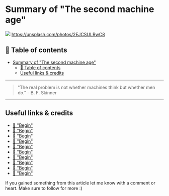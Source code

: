 # Summary of "The second machine age"
[<img src="https://images.unsplash.com/photo-1485827404703-89b55fcc595e?dpr=2&auto=format&fit=crop&w=1199&h=799&q=80&cs=tinysrgb&crop=&bg=">](
https://unsplash.com/photos/2EJCSULRwC8)
https://unsplash.com/photos/2EJCSULRwC8

## 📄 Table of contents


<!-- toc orderedList:0 depthFrom:1 depthTo:6 -->

* [Summary of "The second machine age"](#summary-of-the-second-machine-age)
  * [📄 Table of contents](#table-of-contents)
  * [Useful links & credits](#useful-links-credits)

<!-- tocstop -->

---
>"The real problem is not whether machines think but whether men do." -  B. F. Skinner
---

##

## Useful links & credits
- [📄 "Begin"](afgafgadgads)
- [📄 "Begin"](afgafgadgads)
- [📄 "Begin"](afgafgadgads)
- [📄 "Begin"](afgafgadgads)
- [📄 "Begin"](afgafgadgads)
- [📄 "Begin"](afgafgadgads)
- [📄 "Begin"](afgafgadgads)
- [📄 "Begin"](afgafgadgads)
- [📄 "Begin"](afgafgadgads)
- [📄 "Begin"](afgafgadgads)



If you gained something from this article let me know with a comment or heart. Make sure to follow for more :)


<!-- Written by Daniel Deutsch (deudan1010@gmail.com) -->

